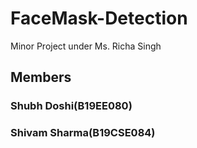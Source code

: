 # FaceMask-Detection

Minor Project under Ms. Richa Singh

## Members 
### Shubh Doshi(B19EE080)
### Shivam Sharma(B19CSE084)
